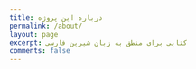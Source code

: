 ```yaml
---
title: درباره این پروژه
permalink: /about/
layout: page
excerpt: کتابی برای منطق به زبان شیرین فارسی
comments: false
---
```

